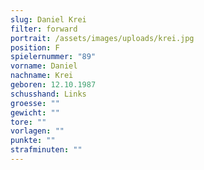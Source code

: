 ```yaml
---
slug: Daniel Krei
filter: forward
portrait: /assets/images/uploads/krei.jpg
position: F
spielernummer: "89"
vorname: Daniel
nachname: Krei
geboren: 12.10.1987
schusshand: Links
groesse: ""
gewicht: ""
tore: ""
vorlagen: ""
punkte: ""
strafminuten: ""
---
```

